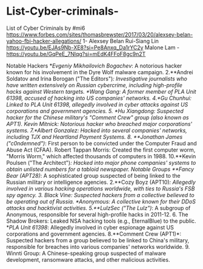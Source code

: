 # List-Cyber-criminals-
List of Cyber Criminals by #mi6
https://www.forbes.com/sites/thomasbrewster/2017/03/20/alexsey-belan-yahoo-fbi-hacker-allegations/ 1- Alexsey Belan 
Rui-Siang Lin https://youtu.be/EJAs9Nb-XE8?si=Pe8Anxq_Da1rYC2y
Malone Lam - https://youtu.be/GqPeE_7Nlqg?si=mEdK4FFoF8gc9n2T

Notable Hackers
**Evgeniy Mikhailovich Bogachev*: A notorious hacker known for his involvement in the Dyre Wolf malware campaign.
2.**Andrei Soldatov and Irina Borogan ("The Editors")*: Investigative journalists who have written extensively on Russian cybercrime, including high-profile hacks against Western targets.
**Wang Gang*: A former member of PLA Unit 61398, accused of hacking into US companies' networks.
4.**Gu Chunhui*: Linked to PLA Unit 61398, allegedly involved in cyber attacks against US corporations and government agencies.
5. **Hu Xiangdong*: Suspected hacker for the Chinese military's "Comment Crew" group (also known as APT1).
Kevin Mitnick: Notorious hacker who breached major corporations' systems.
7.**Albert Gonzalez*: Hacked into several companies' networks, including TJX and Heartland Payment Systems.
8. **Jonathan James ("c0ndemned")*: First person to be convicted under the Computer Fraud and Abuse Act (CFAA).
Robert Tappan Morris: Created the first computer worm, "Morris Worm," which affected thousands of computers in 1988.
10.**Kevin Poulsen ("The Architect")*: Hacked into major phone companies' systems to obtain unlisted numbers for a tabloid newspaper.
Notable Groups
**Fancy Bear (APT28)*: A sophisticated group suspected of being linked to the Russian military or intelligence agencies.
2.**Cozy Boyz (APT10)*: Allegedly involved in various hacking operations worldwide, with ties to Russia's FSB spy agency.
3. Black Vine: Suspected hackers from a collective believed to be operating out of Russia.
**Anonymous*: A collective known for their DDoS attacks and hacktivist activities.
5.**LulzSec ("The Lulz")*: A subgroup of Anonymous, responsible for several high-profile hacks in 2011-12.
6. The Shadow Brokers: Leaked NSA hacking tools (e.g., EternalBlue) to the public.
**PLA Unit 61398*: Allegedly involved in cyber espionage against US corporations and government agencies.
8.**Comment Crew (APT1)*: Suspected hackers from a group believed to be linked to China's military, responsible for breaches into various companies' networks worldwide.
9. Winnti Group: A Chinese-speaking group suspected of malware development, ransomware attacks, and other malicious activities.
